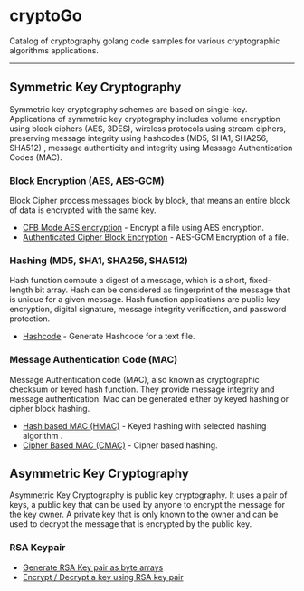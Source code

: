 # cryptoGo
Catalog of cryptography golang code samples for various cryptographic algorithms applications.

---
## Symmetric Key Cryptography
Symmetric key cryptography schemes are based on single-key. Applications of symmetric key cryptography includes volume encryption using block ciphers (AES, 3DES), wireless protocols using stream ciphers, preserving message integrity using hashcodes (MD5, SHA1, SHA256, SHA512) , message authenticity and integrity using Message Authentication Codes (MAC).

### Block Encryption (AES, AES-GCM)
Block Cipher process messages block by block, that means an entire block of data is encrypted with the same key.

 - [CFB Mode AES encryption](/blockEncryption/cfbBlockCipher.go) - Encrypt a file using AES encryption. 
 - [Authenticated Cipher Block Encryption](/blockEncryption/authenticatedBlockCipher.go) - AES-GCM Encryption of a file.

### Hashing (MD5, SHA1, SHA256, SHA512)
Hash function compute a digest of a message, which is a short, fixed-length bit array. Hash can be considered as fingerprint of the message that is unique for a given message. Hash function applications are public key encryption, digital signature, message integrity verification, and password protection. 

 -  [Hashcode](/hashcode/hashGenerator.go) - Generate Hashcode for a text file.

### Message Authentication Code (MAC)
Message Authentication code (MAC), also known as cryptographic checksum or keyed hash function. They provide message integrity and message authentication. Mac can be generated either by keyed hashing or cipher block hashing.

 -  [Hash based MAC (HMAC)](/mac/hmacGenerator.go) - Keyed hashing with selected hashing algorithm .
 -  [Cipher Based MAC (CMAC)](/mac/cmacGenerator.go) - Cipher based hashing.
 
## Asymmetric Key Cryptography
Asymmetric Key Cryptography is public key cryptography. It uses a pair of keys, a public key that can be used by anyone to encrypt the message for the key owner. A private key that is only known to the owner and can be used to decrypt the message that is encrypted by the public key.
### RSA Keypair
 - [Generate RSA Key pair as byte arrays](/asymmetricKey/rsaKeyPair.go)
 - [Encrypt / Decrypt a key using RSA key pair](/asymmetricKey/rsaKeyPair.go)